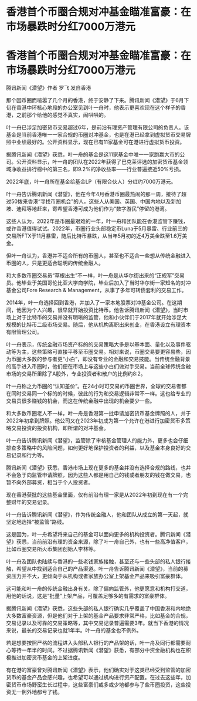 # 香港首个币圈合规对冲基金瞄准富豪：在市场暴跌时分红7000万港元

# 香港首个币圈合规对冲基金瞄准富豪：在市场暴跌时分红7000万港元

腾讯新闻《潜望》作者 罗飞 发自香港

那个因币圈而喧嚣了几个月的香港，终于安静了下来。腾讯新闻《潜望》于6月下旬在香港中环核心地段的办公室见到叶一舟时，他表示更喜欢现在这个样子的香港，之前那个给他的感觉不真实，闹哄哄的。

叶一舟已涉足加密货币交易超过6年，是前沿有理资产管理有限公司的负责人。该基金是当前香港唯一一家合规的币圈对冲基金，也是在港已经拿到虚拟货币交易牌照中业绩最好的。公开资料显示，现在已有11家基金可在港进行虚拟货币投资。

据腾讯新闻《潜望》获悉，叶一舟的基金是这11家基金中唯一一家跑赢大市的公司。公开资料显示，叶一舟的团队在2022年获得了巴克莱评选的加密货币基金领域净收益排行榜中的第三名，即9.2%的净收益率——行业普遍接近50%亏损。

2022年底，叶一舟所在基金给基金LP（有限合伙人）分红约7000万港元。

叶一舟告诉腾讯新闻《潜望》，他在今年4月香港币圈最热闹的那一周，接待了超过50拨来香港“寻找币圈机会”的人，这些人从美国、英国、中国内地以及新加坡、迪拜等地赶来，寄希望香港可成为他们作为“数字游民”停留的港湾。

这些人认为，2022年是币圈最艰难的一年，叶一舟和团队能在香港监管下赚钱，或许香港值得试试。2022年，币圈行业头部稳定币Luna于5月暴雷、行业前三的交易所FTX于11月暴雷，随后比特币暴跌，从当年5月初的近4万美金跌至1.6万美金。

但叶一舟认为，香港并不适合所有的币圈人，甚至也不适合一些想从传统金融进入币圈的人，只是更适合聪明的传统金融人。

和大多数币圈交易员“草根出生”不一样，叶一舟是从华尔街出来的“正规军”交易员。他毕业于美国哥伦比亚大学商学院，毕业后加入了当时华尔街一家知名的对冲基金公司Fore
Research & Management，从事了多年可转债套利的交易工作。

2014年，叶一舟选择回到香港，并加入了一家本地股票对冲基金公司。在这期间，他因为个人兴趣，很早就开始投资比特币。他告诉腾讯新闻《潜望》，当时市场上对于比特币的交易并没有明晰的监管，他和小伙伴们于2017年就开始涉足大规模的比特币二级市场交易。随后，他从机构离职出来创业，在香港设立有理资本有限管理公司。

叶一舟表示，传统金融市场资产标的的交易策略大多是以基本面、量化以及事件驱动等为主，这些策略可直接平移至币圈交易。相对来说，币圈交易要更容易些，因为币圈大多数的参与者更“小白”，即没有专业的金融和交易技能。当传统金融背景的高手进入币圈时，他们便在市场上与这些小白们做对手交易。当前全球传统金融市场的交易所里除了A股外，专业投资者和散户的比例约8:2。

叶一舟称之为币圈的“认知差价”。在24小时可交易的币圈世界，全球的交易者都在同时交易同一个标的的时候，彼此的行为和交易逻辑非常不一样。这也给专业的交易员很多赚钱的机会，而这在传统金融中出现的机会要少一些。

和大多数币圈老人不一样，叶一舟是香港第一批申请加密货币基金牌照的人，并于2022年初拿到牌照。他公司又在2023年初成为第一个允许在港进行加密货币多策略交易投资的投资机构，即所谓的对冲基金。

叶一舟告诉腾讯新闻《潜望》，监管除了审核基金管理人的能力外，更多也会仔细排查多策略中的风险问题，如何更好地保护投资者的利益，以及基金本身良好的交易记录和行为等。

腾讯新闻《潜望》获悉，香港市场上现在更多的基金并没有选择合规的路线，也并不会急于向监管申请牌照，因为这些人都是用自己的钱或者朋友的钱在做交易，也暂不向外部募资，相当于个人投资者。

现在香港获批的这些基金里面，仅有前沿有理一家是从2022年初到现在有一个完整财年的交易记录。

叶一舟告诉腾讯新闻《潜望》，作为传统金融人，他和团队从成立的第一天起，就坚定地选择“被监管”路线。

这是因为，叶一舟希望将来自己的基金可以面向更多的机构投资者。腾讯新闻《潜望》获悉，当前前沿有理的资金来源，除了叶一舟自己外，也有一些高净值客户，比如币圈交易所火币集团创始人李林等。

叶一舟及团队也陆续与香港的一些老钱家族接触，甚至还与一些头部的私人银行接触，希望从中找到适合自己的产品渠道。叶一舟告诉腾讯新闻《潜望》，当前的募资压力并不大，更倾向于从机构或者家族办公室上架基金产品来吸引富豪群体。

这可能和叶一舟的传统金融出身有关。除了偏向监管外，他更愿意和机构打交道，用他的话说，这是“批量”上架产品，可覆盖足够多的有需求的富豪群体。

据腾讯新闻《潜望》获悉，这些头部的私人银行确实几乎覆盖了中国香港和内地绝大多数富豪资源，但是他们对于上架的基金产品要求非常严格，比如基金的合规，交易记录以及可靠的交易策略等，其中交易记录普遍需要3年。就当下香港的情况来说，最长的交易记录也就1年半。叶一舟的基金也不例外。

若是想要按照严格的流程进入头部私人银行的产品架的话，叶一舟及同行都需要耐心等待一年半的时间。不过据腾讯新闻《潜望》获悉，有部分中资金融机构也在积极推进加密货币基金的上架进度。

有在港的富豪曾对腾讯新闻《潜望》表示，他们确实对于这类已经受到监管的加密货币的基金产品会感兴趣，也希望可以通过机构进行资产配置。在过去这些年，加密货币市场野蛮生长过程中，这些富豪们或多或少地都参与了些币圈投资，这些投资无一例外地都亏了钱。

